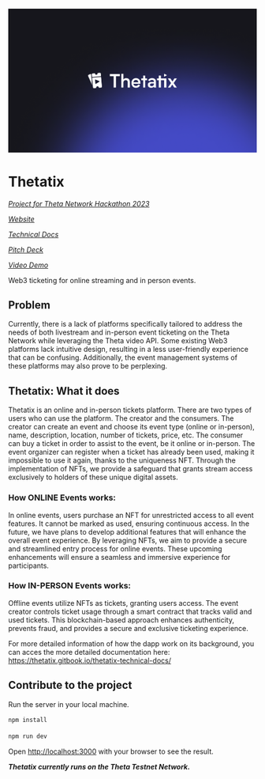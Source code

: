 ![Cover Image](github-cover.png)

# Thetatix

[*Project for Theta Network Hackathon 2023*](https://theta2023.devpost.com/)

[*Website*](https://thetatix.vercel.app)

[*Technical Docs*](https://thetatix.gitbook.io/thetatix-technical-docs/)

[*Pitch Deck*](https://drive.google.com/file/d/190lCsvUJb4vK5yVxzuW2mG4SFd3QV2cf/view?usp=sharing)

[*Video Demo*](https://youtu.be/VrQHXWdMNKs)

Web3 ticketing for online streaming and in person events.

## Problem
Currently, there is a lack of platforms specifically tailored to address the needs of both livestream and in-person event ticketing on the Theta Network while leveraging the Theta video API. Some existing Web3 platforms lack intuitive design, resulting in a less user-friendly experience that can be confusing. Additionally, the event management systems of these platforms may also prove to be perplexing.

## Thetatix: What it does
Thetatix is an online and in-person tickets platform. There are two types of users who can use the platform. The creator and the consumers. The creator can create an event and choose its event type (online or in-person), name, description, location, number of tickets, price, etc. The consumer can buy a ticket in order to assist to the event, be it online or in-person. The event organizer can register when a ticket has already been used, making it impossible to use it again, thanks to the uniqueness NFT. Through the implementation of NFTs, we provide a safeguard that grants stream access exclusively to holders of these unique digital assets.

###  How ONLINE Events works:
In online events, users purchase an NFT for unrestricted access to all event features. It cannot be marked as used, ensuring continuous access. In the future, we have plans to develop additional features that will enhance the overall event experience. By leveraging NFTs, we aim to provide a secure and streamlined entry process for online events. These upcoming enhancements will ensure a seamless and immersive experience for participants.

###  How IN-PERSON Events works:
Offline events utilize NFTs as tickets, granting users access. The event creator controls ticket usage through a smart contract that tracks valid and used tickets. This blockchain-based approach enhances authenticity, prevents fraud, and provides a secure and exclusive ticketing experience.

For more detailed information of how the dapp work on its background, you can acces the more detailed documentation here:
https://thetatix.gitbook.io/thetatix-technical-docs/

## Contribute to the project

Run the server in your local machine.

```bash
npm install

npm run dev
```
Open <http://localhost:3000> with your browser to see the result.

***Thetatix currently runs on the Theta Testnet Network.***
